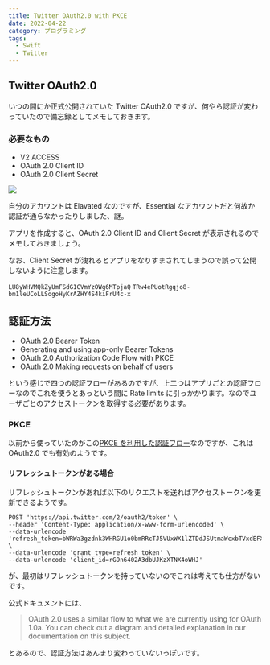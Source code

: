 ```yaml
---
title: Twitter OAuth2.0 with PKCE
date: 2022-04-22
category: プログラミング
tags:
  - Swift
  - Twitter
---
```


## Twitter OAuth2.0

いつの間にか正式公開されていた Twitter OAuth2.0 ですが、何やら認証が変わっていたので備忘録としてメモしておきます。

### 必要なもの

- V2 ACCESS
- OAuth 2.0 Client ID
- OAuth 2.0 Client Secret

![](https://pbs.twimg.com/media/FQ8ERBgaUAIaLvJ?format=jpg&name=large)

自分のアカウントは Elavated なのですが、Essential なアカウントだと何故か認証が通らなかったりしました、謎。

アプリを作成すると、OAuth 2.0 Client ID and Client Secret が表示されるのでメモしておきましょう。

なお、Client Secret が洩れるとアプリをなりすまされてしまうので誤って公開しないように注意します。

`LU8yWHVMQkZyUmFSdG1CVmYzOWg6MTpjaQ`
`TRw4ePUotRgqjo8-bm1leUCoLLSogoHyKrAZHY4S4kiFrU4c-x`

## 認証方法

- OAuth 2.0 Bearer Token
- Generating and using app-only Bearer Tokens
- OAuth 2.0 Authorization Code Flow with PKCE
- OAuth 2.0 Making requests on behalf of users

という感じで四つの認証フローがあるのですが、上二つはアプリごとの認証フローなのでこれを使うとあっという間に Rate limits に引っかかります。なのでユーザごとのアクセストークンを取得する必要があります。

### PKCE

以前から使っていたのがこの[PKCE を利用した認証フロー](https://developer.twitter.com/en/docs/authentication/oauth-2-0/authorization-code)なのですが、これは OAuth2.0 でも有効のようです。

#### リフレッシュトークンがある場合

リフレッシュトークンがあれば以下のリクエストを送ればアクセストークンを更新できるようです。

```
POST 'https://api.twitter.com/2/oauth2/token' \
--header 'Content-Type: application/x-www-form-urlencoded' \
--data-urlencode 'refresh_token=bWRWa3gzdnk3WHRGU1o0bmRRcTJ5VUxWX1lZTDdJSUtmaWcxbTVxdEFXcW5tOjE2MjIxNDc3NDM5MTQ6MToxOnJ0OjE' \
--data-urlencode 'grant_type=refresh_token' \
--data-urlencode 'client_id=rG9n6402A3dbUJKzXTNX4oWHJ'
```

が、最初はリフレッシュトークンを持っていないのでこれは考えても仕方がないです。

公式ドキュメントには、

> OAuth 2.0 uses a similar flow to what we are currently using for OAuth 1.0a. You can check out a diagram and detailed explanation in our documentation on this subject.

とあるので、認証方法はあんまり変わっていないっぽいです。
